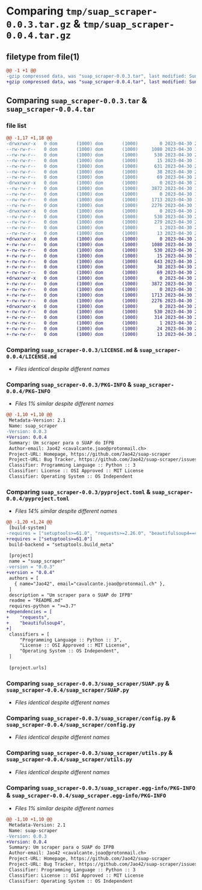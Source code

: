 # Comparing `tmp/suap_scraper-0.0.3.tar.gz` & `tmp/suap_scraper-0.0.4.tar.gz`

## filetype from file(1)

```diff
@@ -1 +1 @@
-gzip compressed data, was "suap_scraper-0.0.3.tar", last modified: Sun Apr 30 22:50:42 2023, max compression
+gzip compressed data, was "suap_scraper-0.0.4.tar", last modified: Sun Apr 30 23:35:05 2023, max compression
```

## Comparing `suap_scraper-0.0.3.tar` & `suap_scraper-0.0.4.tar`

### file list

```diff
@@ -1,17 +1,18 @@
-drwxrwxr-x   0 dom       (1000) dom       (1000)        0 2023-04-30 22:50:42.104246 suap_scraper-0.0.3/
--rw-rw-r--   0 dom       (1000) dom       (1000)     1080 2023-04-30 15:51:56.000000 suap_scraper-0.0.3/LICENSE.md
--rw-rw-r--   0 dom       (1000) dom       (1000)      530 2023-04-30 22:50:42.104246 suap_scraper-0.0.3/PKG-INFO
--rw-rw-r--   0 dom       (1000) dom       (1000)       15 2023-04-30 15:51:56.000000 suap_scraper-0.0.3/README.md
--rw-rw-r--   0 dom       (1000) dom       (1000)      631 2023-04-30 22:49:43.000000 suap_scraper-0.0.3/pyproject.toml
--rw-rw-r--   0 dom       (1000) dom       (1000)       38 2023-04-30 22:50:42.104246 suap_scraper-0.0.3/setup.cfg
--rw-rw-r--   0 dom       (1000) dom       (1000)       69 2023-04-30 22:38:11.000000 suap_scraper-0.0.3/setup.py
-drwxrwxr-x   0 dom       (1000) dom       (1000)        0 2023-04-30 22:50:42.100246 suap_scraper-0.0.3/suap_scraper/
--rw-rw-r--   0 dom       (1000) dom       (1000)     3872 2023-04-30 18:34:44.000000 suap_scraper-0.0.3/suap_scraper/SUAP.py
--rw-rw-r--   0 dom       (1000) dom       (1000)        0 2023-04-30 18:35:47.000000 suap_scraper-0.0.3/suap_scraper/__init__.py
--rw-rw-r--   0 dom       (1000) dom       (1000)     1713 2023-04-30 18:34:44.000000 suap_scraper-0.0.3/suap_scraper/config.py
--rw-rw-r--   0 dom       (1000) dom       (1000)     2276 2023-04-30 18:34:44.000000 suap_scraper-0.0.3/suap_scraper/utils.py
-drwxrwxr-x   0 dom       (1000) dom       (1000)        0 2023-04-30 22:50:42.104246 suap_scraper-0.0.3/suap_scraper.egg-info/
--rw-rw-r--   0 dom       (1000) dom       (1000)      530 2023-04-30 22:50:42.000000 suap_scraper-0.0.3/suap_scraper.egg-info/PKG-INFO
--rw-rw-r--   0 dom       (1000) dom       (1000)      279 2023-04-30 22:50:42.000000 suap_scraper-0.0.3/suap_scraper.egg-info/SOURCES.txt
--rw-rw-r--   0 dom       (1000) dom       (1000)        1 2023-04-30 22:50:42.000000 suap_scraper-0.0.3/suap_scraper.egg-info/dependency_links.txt
--rw-rw-r--   0 dom       (1000) dom       (1000)       13 2023-04-30 22:50:42.000000 suap_scraper-0.0.3/suap_scraper.egg-info/top_level.txt
+drwxrwxr-x   0 dom       (1000) dom       (1000)        0 2023-04-30 23:35:04.999648 suap_scraper-0.0.4/
+-rw-rw-r--   0 dom       (1000) dom       (1000)     1080 2023-04-30 15:51:56.000000 suap_scraper-0.0.4/LICENSE.md
+-rw-rw-r--   0 dom       (1000) dom       (1000)      530 2023-04-30 23:35:04.995648 suap_scraper-0.0.4/PKG-INFO
+-rw-rw-r--   0 dom       (1000) dom       (1000)       15 2023-04-30 15:51:56.000000 suap_scraper-0.0.4/README.md
+-rw-rw-r--   0 dom       (1000) dom       (1000)      643 2023-04-30 23:30:51.000000 suap_scraper-0.0.4/pyproject.toml
+-rw-rw-r--   0 dom       (1000) dom       (1000)       38 2023-04-30 23:35:04.999648 suap_scraper-0.0.4/setup.cfg
+-rw-rw-r--   0 dom       (1000) dom       (1000)       69 2023-04-30 22:38:11.000000 suap_scraper-0.0.4/setup.py
+drwxrwxr-x   0 dom       (1000) dom       (1000)        0 2023-04-30 23:35:04.979648 suap_scraper-0.0.4/suap_scraper/
+-rw-rw-r--   0 dom       (1000) dom       (1000)     3872 2023-04-30 18:34:44.000000 suap_scraper-0.0.4/suap_scraper/SUAP.py
+-rw-rw-r--   0 dom       (1000) dom       (1000)        0 2023-04-30 18:35:47.000000 suap_scraper-0.0.4/suap_scraper/__init__.py
+-rw-rw-r--   0 dom       (1000) dom       (1000)     1713 2023-04-30 18:34:44.000000 suap_scraper-0.0.4/suap_scraper/config.py
+-rw-rw-r--   0 dom       (1000) dom       (1000)     2276 2023-04-30 18:34:44.000000 suap_scraper-0.0.4/suap_scraper/utils.py
+drwxrwxr-x   0 dom       (1000) dom       (1000)        0 2023-04-30 23:35:04.995648 suap_scraper-0.0.4/suap_scraper.egg-info/
+-rw-rw-r--   0 dom       (1000) dom       (1000)      530 2023-04-30 23:35:04.000000 suap_scraper-0.0.4/suap_scraper.egg-info/PKG-INFO
+-rw-rw-r--   0 dom       (1000) dom       (1000)      314 2023-04-30 23:35:04.000000 suap_scraper-0.0.4/suap_scraper.egg-info/SOURCES.txt
+-rw-rw-r--   0 dom       (1000) dom       (1000)        1 2023-04-30 23:35:04.000000 suap_scraper-0.0.4/suap_scraper.egg-info/dependency_links.txt
+-rw-rw-r--   0 dom       (1000) dom       (1000)       24 2023-04-30 23:35:04.000000 suap_scraper-0.0.4/suap_scraper.egg-info/requires.txt
+-rw-rw-r--   0 dom       (1000) dom       (1000)       13 2023-04-30 23:35:04.000000 suap_scraper-0.0.4/suap_scraper.egg-info/top_level.txt
```

### Comparing `suap_scraper-0.0.3/LICENSE.md` & `suap_scraper-0.0.4/LICENSE.md`

 * *Files identical despite different names*

### Comparing `suap_scraper-0.0.3/PKG-INFO` & `suap_scraper-0.0.4/PKG-INFO`

 * *Files 1% similar despite different names*

```diff
@@ -1,10 +1,10 @@
 Metadata-Version: 2.1
 Name: suap_scraper
-Version: 0.0.3
+Version: 0.0.4
 Summary: Um scraper para o SUAP do IFPB
 Author-email: Jao42 <cavalcante.joao@protonmail.ch>
 Project-URL: Homepage, https://github.com/Jao42/suap-scraper
 Project-URL: Bug Tracker, https://github.com/Jao42/suap-scraper/issues
 Classifier: Programming Language :: Python :: 3
 Classifier: License :: OSI Approved :: MIT License
 Classifier: Operating System :: OS Independent
```

### Comparing `suap_scraper-0.0.3/pyproject.toml` & `suap_scraper-0.0.4/pyproject.toml`

 * *Files 14% similar despite different names*

```diff
@@ -1,20 +1,24 @@
 [build-system]
-requires = ["setuptools>=61.0", "requests>=2.26.0", "beautifulsoup4==4.9.3"]
+requires = ["setuptools>=61.0"]
 build-backend = "setuptools.build_meta"
 
 [project]
 name = "suap_scraper"
-version = "0.0.3"
+version = "0.0.4"
 authors = [
   { name="Jao42", email="cavalcante.joao@protonmail.ch" },
 ]
 description = "Um scraper para o SUAP do IFPB"
 readme = "README.md"
 requires-python = ">=3.7"
+dependencies = [
+    "requests",
+    "beautifulsoup4",
+]
 classifiers = [
     "Programming Language :: Python :: 3",
     "License :: OSI Approved :: MIT License",
     "Operating System :: OS Independent",
 ]
 
 [project.urls]
```

### Comparing `suap_scraper-0.0.3/suap_scraper/SUAP.py` & `suap_scraper-0.0.4/suap_scraper/SUAP.py`

 * *Files identical despite different names*

### Comparing `suap_scraper-0.0.3/suap_scraper/config.py` & `suap_scraper-0.0.4/suap_scraper/config.py`

 * *Files identical despite different names*

### Comparing `suap_scraper-0.0.3/suap_scraper/utils.py` & `suap_scraper-0.0.4/suap_scraper/utils.py`

 * *Files identical despite different names*

### Comparing `suap_scraper-0.0.3/suap_scraper.egg-info/PKG-INFO` & `suap_scraper-0.0.4/suap_scraper.egg-info/PKG-INFO`

 * *Files 1% similar despite different names*

```diff
@@ -1,10 +1,10 @@
 Metadata-Version: 2.1
 Name: suap-scraper
-Version: 0.0.3
+Version: 0.0.4
 Summary: Um scraper para o SUAP do IFPB
 Author-email: Jao42 <cavalcante.joao@protonmail.ch>
 Project-URL: Homepage, https://github.com/Jao42/suap-scraper
 Project-URL: Bug Tracker, https://github.com/Jao42/suap-scraper/issues
 Classifier: Programming Language :: Python :: 3
 Classifier: License :: OSI Approved :: MIT License
 Classifier: Operating System :: OS Independent
```

